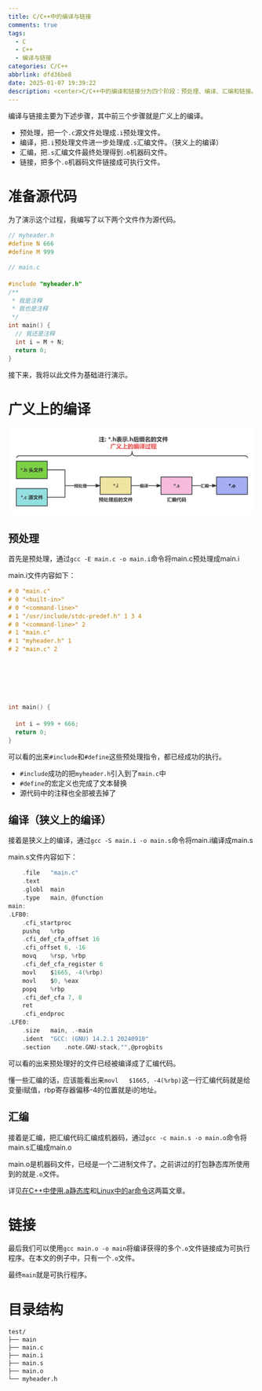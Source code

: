 ```yaml
---
title: C/C++中的编译与链接
comments: true
tags:
  - C
  - C++
  - 编译与链接
categories: C/C++
abbrlink: dfd36be8
date: 2025-01-07 19:39:22
description: <center>C/C++中的编译和链接分为四个阶段：预处理、编译、汇编和链接。</center>
---
```


编译与链接主要为下述步骤，其中前三个步骤就是广义上的编译。

- 预处理，把一个```.c```源文件处理成```.i```预处理文件。
- 编译，把```.i```预处理文件进一步处理成```.s```汇编文件。（狭义上的编译）
- 汇编，把```.s```汇编文件最终处理得到```.o```机器码文件。
- 链接，把多个```.o```机器码文件链接成可执行文件。

<!--more1-->


# 准备源代码

为了演示这个过程，我编写了以下两个文件作为源代码。

```h
// myheader.h
#define N 666
#define M 999
```

```c
// main.c

#include "myheader.h"
/**
 * 我是注释
 * 我也是注释
 */
int main() {
  // 我还是注释
  int i = M + N;
  return 0;
}
```

接下来，我将以此文件为基础进行演示。

# 广义上的编译

![广义上的编译过程](../assets/202501070001.png "广义上的编译过程")

## 预处理

首先是预处理，通过```gcc -E main.c -o main.i```命令将main.c预处理成main.i

main.i文件内容如下：

```c
# 0 "main.c"
# 0 "<built-in>"
# 0 "<command-line>"
# 1 "/usr/include/stdc-predef.h" 1 3 4
# 0 "<command-line>" 2
# 1 "main.c"
# 1 "myheader.h" 1
# 2 "main.c" 2






int main() {

  int i = 999 + 666;
  return 0;
}
```

可以看的出来```#include```和```#define```这些预处理指令，都已经成功的执行。

- ```#include```成功的把```myheader.h```引入到了```main.c```中
- ```#define```的宏定义也完成了文本替换
- 源代码中的注释也全部被去掉了


## 编译（狭义上的编译）


接着是狭义上的编译，通过```gcc -S main.i -o main.s```命令将main.i编译成main.s

main.s文件内容如下：

```c
	.file	"main.c"
	.text
	.globl	main
	.type	main, @function
main:
.LFB0:
	.cfi_startproc
	pushq	%rbp
	.cfi_def_cfa_offset 16
	.cfi_offset 6, -16
	movq	%rsp, %rbp
	.cfi_def_cfa_register 6
	movl	$1665, -4(%rbp)
	movl	$0, %eax
	popq	%rbp
	.cfi_def_cfa 7, 8
	ret
	.cfi_endproc
.LFE0:
	.size	main, .-main
	.ident	"GCC: (GNU) 14.2.1 20240910"
	.section	.note.GNU-stack,"",@progbits
```

可以看的出来预处理好的文件已经被编译成了汇编代码。

懂一些汇编的话，应该能看出来```movl	$1665, -4(%rbp)```这一行汇编代码就是给变量i赋值，rbp寄存器偏移-4的位置就是i的地址。


## 汇编

接着是汇编，把汇编代码汇编成机器码，通过```gcc -c main.s -o main.o```命令将main.s汇编成main.o

main.o是机器码文件，已经是一个二进制文件了。之前讲过的打包静态库所使用到的就是```.o```文件。

详见[在C++中使用.a静态库](../a8135667/)和[Linux中的ar命令](../8c6254fb/)这两篇文章。


# 链接

最后我们可以使用```gcc main.o -o main```将编译获得的多个```.o```文件链接成为可执行程序。在本文的例子中，只有一个```.o```文件。

最终```main```就是可执行程序。



# 目录结构

```
test/
├── main
├── main.c
├── main.i
├── main.s
├── main.o
└── myheader.h
```

